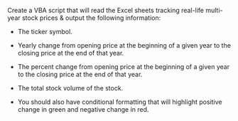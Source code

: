 

Create a VBA script that will read the Excel sheets tracking real-life multi-year stock prices & output the following information:

  * The ticker symbol.

  * Yearly change from opening price at the beginning of a given year to the closing price at the end of that year.

  * The percent change from opening price at the beginning of a given year to the closing price at the end of that year.

  * The total stock volume of the stock.

  * You should also have conditional formatting that will highlight positive change in green and negative change in red.
